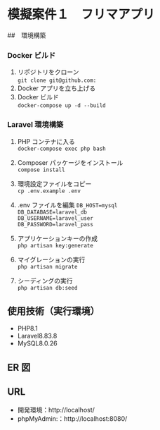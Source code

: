 # 模擬案件１　フリマアプリ

##　環境構築

### Docker ビルド

1. リポジトリをクローン  
   `git clone git@github.com:`
2. Docker アプリを立ち上げる
3. Docker ビルド  
   `docker-compose up -d --build`

### Laravel 環境構築

1. PHP コンテナに入る  
   `docker-compose exec php bash`
2. Composer パッケージをインストール  
   `compose install`
3. 環境設定ファイルをコピー  
   `cp .env.example .env`
4. .env ファイルを編集
   `DB_HOST=mysql`  
   `DB_DATABASE=laravel_db`  
   `DB_USERNAME=laravel_user`  
   `DB_PASSWORD=laravel_pass`

5. アプリケーションキーの作成  
   `php artisan key:generate`
6. マイグレーションの実行  
   `php artisan migrate`
7. シーディングの実行  
   `php artisan db:seed`

## 使用技術（実行環境）

- PHP8.1
- Laravel8.83.8
- MySQL8.0.26

## ER 図

## URL

- 開発環境：http://localhost/
- phpMyAdmin:：http://localhost:8080/

```

```
